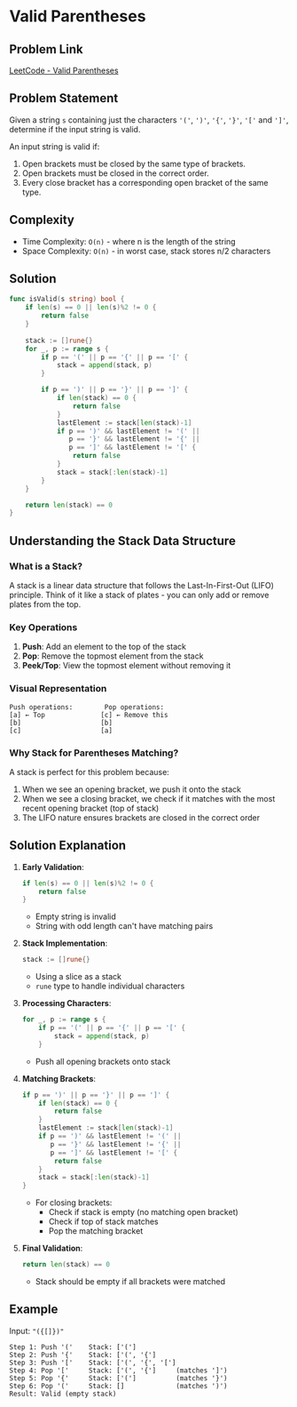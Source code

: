 # Valid Parentheses 

## Problem Link
[LeetCode - Valid Parentheses](https://leetcode.com/problems/valid-parentheses/)

## Problem Statement
Given a string `s` containing just the characters `'('`, `')'`, `'{'`, `'}'`, `'['` and `']'`, determine if the input string is valid.

An input string is valid if:
1. Open brackets must be closed by the same type of brackets.
2. Open brackets must be closed in the correct order.
3. Every close bracket has a corresponding open bracket of the same type.

## Complexity
- Time Complexity: `O(n)` - where n is the length of the string
- Space Complexity: `O(n)` - in worst case, stack stores n/2 characters

## Solution

```go
func isValid(s string) bool {
    if len(s) == 0 || len(s)%2 != 0 {
        return false
    }
    
    stack := []rune{}
    for _, p := range s {  
        if p == '(' || p == '{' || p == '[' {
            stack = append(stack, p)
        }

        if p == ')' || p == '}' || p == ']' {
            if len(stack) == 0 {
                return false
            }
            lastElement := stack[len(stack)-1]
            if p == ')' && lastElement != '(' ||
               p == '}' && lastElement != '{' ||
               p == ']' && lastElement != '[' {
                return false
            }
            stack = stack[:len(stack)-1] 
        }
    }

    return len(stack) == 0
}
```

## Understanding the Stack Data Structure

### What is a Stack?
A stack is a linear data structure that follows the Last-In-First-Out (LIFO) principle. Think of it like a stack of plates - you can only add or remove plates from the top.

### Key Operations
1. **Push**: Add an element to the top of the stack
2. **Pop**: Remove the topmost element from the stack
3. **Peek/Top**: View the topmost element without removing it

### Visual Representation
```
Push operations:        Pop operations:
[a] ← Top              [c] ← Remove this
[b]                    [b]
[c]                    [a]
```

### Why Stack for Parentheses Matching?
A stack is perfect for this problem because:
1. When we see an opening bracket, we push it onto the stack
2. When we see a closing bracket, we check if it matches with the most recent opening bracket (top of stack)
3. The LIFO nature ensures brackets are closed in the correct order

## Solution Explanation

1. **Early Validation**:
   ```go
   if len(s) == 0 || len(s)%2 != 0 {
       return false
   }
   ```
   - Empty string is invalid
   - String with odd length can't have matching pairs

2. **Stack Implementation**:
   ```go
   stack := []rune{}
   ```
   - Using a slice as a stack
   - `rune` type to handle individual characters

3. **Processing Characters**:
   ```go
   for _, p := range s {
       if p == '(' || p == '{' || p == '[' {
           stack = append(stack, p)
       }
   ```
   - Push all opening brackets onto stack

4. **Matching Brackets**:
   ```go
   if p == ')' || p == '}' || p == ']' {
       if len(stack) == 0 {
           return false
       }
       lastElement := stack[len(stack)-1]
       if p == ')' && lastElement != '(' ||
          p == '}' && lastElement != '{' ||
          p == ']' && lastElement != '[' {
           return false
       }
       stack = stack[:len(stack)-1]
   }
   ```
   - For closing brackets:
     - Check if stack is empty (no matching open bracket)
     - Check if top of stack matches
     - Pop the matching bracket

5. **Final Validation**:
   ```go
   return len(stack) == 0
   ```
   - Stack should be empty if all brackets were matched

## Example
Input: `"({[]})"` 
```
Step 1: Push '('    Stack: ['(']
Step 2: Push '{'    Stack: ['(', '{']
Step 3: Push '['    Stack: ['(', '{', '[']
Step 4: Pop '['     Stack: ['(', '{']     (matches ']')
Step 5: Pop '{'     Stack: ['(']          (matches '}')
Step 6: Pop '('     Stack: []             (matches ')')
Result: Valid (empty stack)
```
